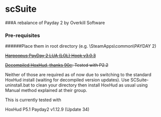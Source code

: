 # scSuite
###A rebalance of Payday 2 by Overkill Software

### Pre-requisites
######Place them in root directory (e.g. \SteamApps\common\PAYDAY 2)

~~[Harpoopus PayDay 2 LUA (LOL) Hook v3.0.3](http://www.unknowncheats.me/forum/payday-2/118779-harpoopus-payday-2-lua-lol-hook-v3-0-3-a.html)~~

~~[Decompiled HoxHud, thanks 90e](http://www.unknowncheats.me/forum/payday-2/118723-hoxhud-lua-dump-p2-2-a.html): Tested with P2.2~~

Neither of those are required as of now due to switching to the standard HoxHud install (waiting for decompiled version updates). Use SCSuite-uninstall.bat to clean your directory then install HoxHud as usual using Manual method explained at their group.

This is currently tested with

HoxHud P5.1
Payday2 v1.12.9 (Update 34)
